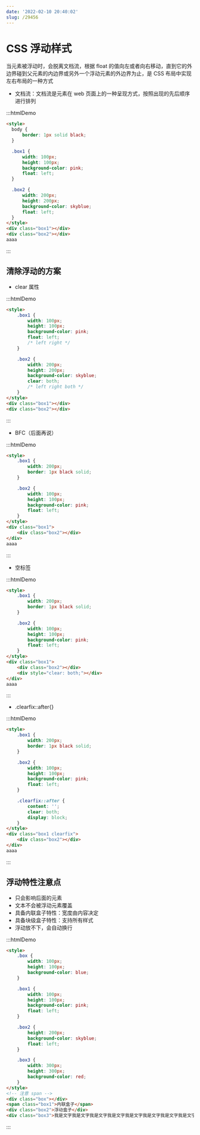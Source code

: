 ```yaml
---
date: '2022-02-10 20:40:02'
slug: /29456
---
```

# CSS 浮动样式

当元素被浮动时，会脱离文档流，根据 float 的值向左或者向右移动，直到它的外边界碰到父元素的内边界或另外一个浮动元素的外边界为止，是 CSS 布局中实现左右布局的一种方式

- 文档流：文档流是元素在 web 页面上的一种呈现方式，按照出现的先后顺序进行排列



:::htmlDemo

``` html
<style>
  body {
      border: 1px solid black;
  }

  .box1 {
      width: 100px;
      height: 100px;
      background-color: pink;
      float: left;
  }

  .box2 {
      width: 200px;
      height: 200px;
      background-color: skyblue;
      float: left;
  }
</style>
<div class="box1"></div>
<div class="box2"></div>
aaaa
```

:::

## 清除浮动的方案

- clear 属性

:::htmlDemo

``` html
<style>
    .box1 {
        width: 100px;
        height: 100px;
        background-color: pink;
        float: left; 
        /* left right */
    }

    .box2 {
        width: 200px;
        height: 200px;
        background-color: skyblue;
        clear: both;
        /* left right both */
    }
</style>
<div class="box1"></div>
<div class="box2"></div>  
```

:::

- BFC（后面再说）

:::htmlDemo

``` html
<style>
    .box1 {
        width: 200px;
        border: 1px black solid;
    }

    .box2 {
        width: 100px;
        height: 100px;
        background-color: pink;
        float: left;
    }
</style>
<div class="box1">
    <div class="box2"></div>
</div>
aaaa  
```

:::

- 空标签


:::htmlDemo

``` html
<style>
    .box1 {
        width: 200px;
        border: 1px black solid;
    }

    .box2 {
        width: 100px;
        height: 100px;
        background-color: pink;
        float: left;
    }
</style>
<div class="box1">
    <div class="box2"></div>
    <div style="clear: both;"></div>
</div>
aaaa
```

:::

- .clearfix::after{}

:::htmlDemo

``` html
<style>
    .box1 {
        width: 200px;
        border: 1px black solid;
    }

    .box2 {
        width: 100px;
        height: 100px;
        background-color: pink;
        float: left;
    }

    .clearfix::after {
        content: '';
        clear: both;
        display: block;
    }
</style>
<div class="box1 clearfix">
    <div class="box2"></div>
</div>
aaaa
```

:::

## 浮动特性注意点

- 只会影响后面的元素
- 文本不会被浮动元素覆盖
- 具备内联盒子特性：宽度由内容决定
- 具备块级盒子特性：支持所有样式
- 浮动放不下，会自动换行

:::htmlDemo

``` html
<style>
    .box {
        width: 100px;
        height: 100px;
        background-color: blue;
    }

    .box1 {
        width: 100px;
        height: 100px;
        background-color: pink;
        float: left;
    }

    .box2 {
        height: 200px;
        background-color: skyblue;
        float: left;
    }

    .box3 {
        width: 300px;
        height: 300px;
        background-color: red;
    }
</style>
<!-- 注意 span -->
<div class="box"></div>
<span class="box1">内联盒子</span>
<div class="box2">浮动盒子</div>
<div class="box3">我是文字我是文字我是文字我是文字我是文字我是文字我是文字我是文字我是文字我是文字我是文字我是文字我是文字我是文字我是文字我是文字我是文字我是文字我是文字我是文字我是文字我是文字</div>
```

:::
